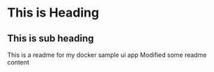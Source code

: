 # This is Heading 
## This is sub heading

This is a readme for my docker sample ui app
Modified some readme content